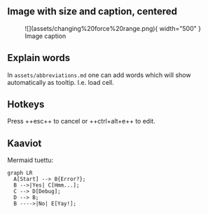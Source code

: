 ## Image with size and caption, centered

<figure markdown>
  ![](assets/changing%20force%20range.png){ width="500" }
  <figcaption>Image caption</figcaption>
</figure>

## Explain words

In `assets/abbreviations.md` one can add words which will show automatically as tooltip. I.e. load cell.

## Hotkeys

Press ++esc++ to cancel or ++ctrl+alt+e++ to edit.

## Kaaviot

Mermaid tuettu:

``` mermaid
graph LR
  A[Start] --> B{Error?};
  B -->|Yes| C[Hmm...];
  C --> D[Debug];
  D --> B;
  B ---->|No| E[Yay!];
```